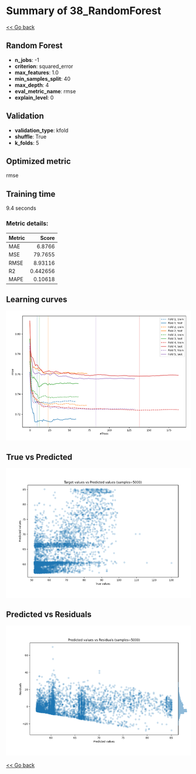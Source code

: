 # Summary of 38_RandomForest

[<< Go back](../README.md)


## Random Forest
- **n_jobs**: -1
- **criterion**: squared_error
- **max_features**: 1.0
- **min_samples_split**: 40
- **max_depth**: 4
- **eval_metric_name**: rmse
- **explain_level**: 0

## Validation
 - **validation_type**: kfold
 - **shuffle**: True
 - **k_folds**: 5

## Optimized metric
rmse

## Training time

9.4 seconds

### Metric details:
| Metric   |     Score |
|:---------|----------:|
| MAE      |  6.8766   |
| MSE      | 79.7655   |
| RMSE     |  8.93116  |
| R2       |  0.442656 |
| MAPE     |  0.10618  |



## Learning curves
![Learning curves](learning_curves.png)
## True vs Predicted

![True vs Predicted](true_vs_predicted.png)


## Predicted vs Residuals

![Predicted vs Residuals](predicted_vs_residuals.png)



[<< Go back](../README.md)
